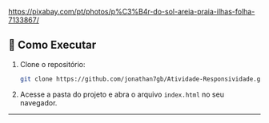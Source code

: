 https://pixabay.com/pt/photos/p%C3%B4r-do-sol-areia-praia-ilhas-folha-7133867/

## 📂 Como Executar

1. Clone o repositório:
   ```bash
   git clone https://github.com/jonathan7gb/Atividade-Responsividade.git
   ```
2. Acesse a pasta do projeto e abra o arquivo `index.html` no seu navegador.

---
